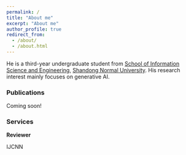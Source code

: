 ```yaml
---
permalink: /
title: "About me"
excerpt: "About me"
author_profile: true
redirect_from: 
  - /about/
  - /about.html
---
```


He is a third-year undergraduate student from [School of Information Science and Engineering](http://www.ischool.sdnu.edu.cn/), [Shandong Normal University](http://www.sdnu.edu.cn/). His research interest mainly focuses on generative AI.


### Publications
Coming soon!


### Services

<p style = "font size: 18px; font-weight : bold;">Reviewer</p>
<p style = "font size: 15px;">IJCNN</p>
